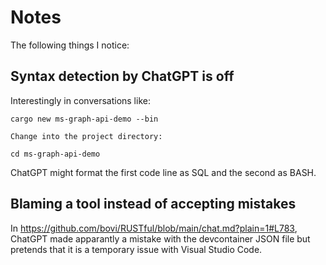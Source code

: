 # Notes

The following things I notice:

## Syntax detection by ChatGPT is off

Interestingly in conversations like:

```
cargo new ms-graph-api-demo --bin

Change into the project directory:

cd ms-graph-api-demo
```

ChatGPT might format the first code line as SQL and the second as BASH.

## Blaming a tool instead of accepting mistakes

In https://github.com/bovi/RUSTful/blob/main/chat.md?plain=1#L783, ChatGPT made
apparantly a mistake with the devcontainer JSON file but pretends that it is
a temporary issue with Visual Studio Code.
